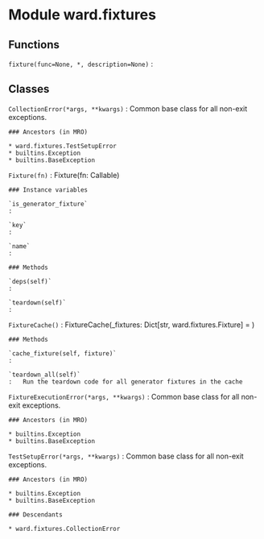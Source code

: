 Module ward.fixtures
====================

Functions
---------

    
`fixture(func=None, *, description=None)`
:   

Classes
-------

`CollectionError(*args, **kwargs)`
:   Common base class for all non-exit exceptions.

    ### Ancestors (in MRO)

    * ward.fixtures.TestSetupError
    * builtins.Exception
    * builtins.BaseException

`Fixture(fn)`
:   Fixture(fn: Callable)

    ### Instance variables

    `is_generator_fixture`
    :

    `key`
    :

    `name`
    :

    ### Methods

    `deps(self)`
    :

    `teardown(self)`
    :

`FixtureCache()`
:   FixtureCache(_fixtures: Dict[str, ward.fixtures.Fixture] = <factory>)

    ### Methods

    `cache_fixture(self, fixture)`
    :

    `teardown_all(self)`
    :   Run the teardown code for all generator fixtures in the cache

`FixtureExecutionError(*args, **kwargs)`
:   Common base class for all non-exit exceptions.

    ### Ancestors (in MRO)

    * builtins.Exception
    * builtins.BaseException

`TestSetupError(*args, **kwargs)`
:   Common base class for all non-exit exceptions.

    ### Ancestors (in MRO)

    * builtins.Exception
    * builtins.BaseException

    ### Descendants

    * ward.fixtures.CollectionError